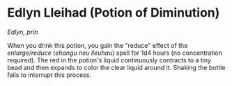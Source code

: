# Edlyn Lleihad (Potion of Diminution)

*Edlyn, prin*

When you drink this potion, you gain the "reduce" effect of the *enlarge/reduce* (*ehangu neu lleuhau*) spell for 1d4 hours (no concentration required). The red in the potion's liquid continuously contracts to a tiny bead and then expands to color the clear liquid around it. Shaking the bottle fails to interrupt this process.